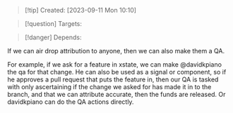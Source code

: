 
>[!tip] Created: [2023-09-11 Mon 10:10]

>[!question] Targets: 

>[!danger] Depends: 

If we can air drop attribution to anyone, then we can also make them a QA.

For example, if we ask for a feature in xstate, we can make @davidkpiano the qa for that change.  He can also be used as a signal or component, so if he approves a pull request that puts the feature in, then our QA is tasked with only ascertaining if the change we asked for has made it in to the branch, and that we can attribute accurate, then the funds are released.  Or davidkpiano can do the QA actions directly.